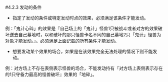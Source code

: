 #4.2.3        发动的条件
* 指定了发动的条件或特定发动时点的效果，必须满足该条件才能发动。

例：「鬼计心碎」的效果是『自己场上的「鬼计」怪兽1只被战斗或者对方的效果破坏送去自己墓地时，以和破坏的那只怪兽卡名不同的自己墓地2只「鬼计」怪兽为对象才能发动。』。必须满足上面记载的所有条件才能发动。
* 想要发动某个效果的场合，如果是在该效果完全无法处理的情况下则不能发动。

例：对方场上不存在表侧表示怪兽的场合，不能发动持有『对方场上表侧表示存在的1只守备力最高的怪兽破坏』效果的「地碎」。
